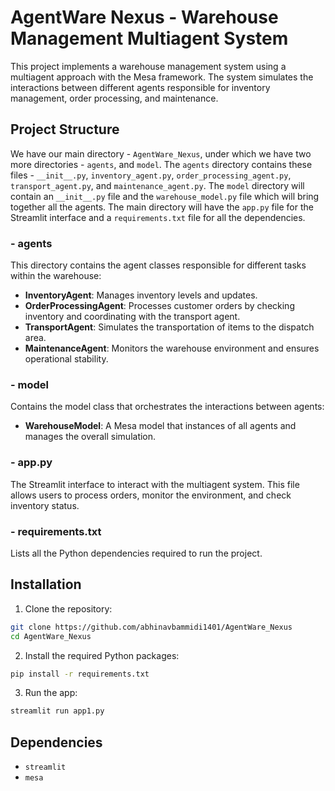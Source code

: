 # AgentWare Nexus - Warehouse Management Multiagent System

This project implements a warehouse management system using a multiagent approach with the Mesa framework. The system simulates the interactions between different agents responsible for inventory management, order processing, and maintenance.

## Project Structure
We have our main directory - `AgentWare_Nexus`, under which we have two more directories - `agents`, and `model`. The `agents` directory contains these files - `__init__.py`, `inventory_agent.py`, `order_processing_agent.py`, `transport_agent.py`, and `maintenance_agent.py`. The `model` directory will contain an `__init__.py` file and the `warehouse_model.py` file which will bring together all the agents. The main directory will have the `app.py` file for the Streamlit interface and a `requirements.txt` file for all the dependencies.

### - **agents**
This directory contains the agent classes responsible for different tasks within the warehouse:
- **InventoryAgent**: Manages inventory levels and updates.
- **OrderProcessingAgent**: Processes customer orders by checking inventory and coordinating with the transport agent.
- **TransportAgent**: Simulates the transportation of items to the dispatch area.
- **MaintenanceAgent**: Monitors the warehouse environment and ensures operational stability.

### - **model**
Contains the model class that orchestrates the interactions between agents:
- **WarehouseModel**: A Mesa model that instances of all agents and manages the overall simulation.

### - **app.py**
The Streamlit interface to interact with the multiagent system. This file allows users to process orders, monitor the environment, and check inventory status.

### - **requirements.txt**
Lists all the Python dependencies required to run the project.

## Installation

1. Clone the repository:
```bash
git clone https://github.com/abhinavbammidi1401/AgentWare_Nexus
cd AgentWare_Nexus
```

2. Install the required Python packages:
```bash
pip install -r requirements.txt
```

3. Run the app:
```bash
streamlit run app1.py
```

## Dependencies

- `streamlit`
- `mesa`